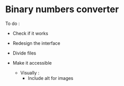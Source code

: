 # Binary numbers converter

To do :

- Check if it works 

- Redesign the interface

- Divide files

- Make it accessible
  - Visually :
    - Include alt for images
